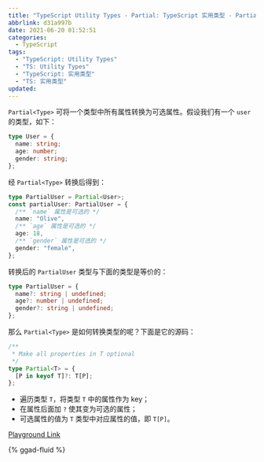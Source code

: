 ```yaml
---
title: "TypeScript Utility Types - Partial: TypeScript 实用类型 - Partial"
abbrlink: d31a997b
date: 2021-06-20 01:52:51
categories:
  - TypeScript
tags:
  - "TypeScript: Utility Types"
  - "TS: Utility Types"
  - "TypeScript: 实用类型"
  - "TS: 实用类型"
updated:
---
```


`Partial<Type>` 可将一个类型中所有属性转换为可选属性。假设我们有一个 `user` 的类型，如下：

```typescript
type User = {
  name: string;
  age: number;
  gender: string;
};
```

经 `Partial<Type>` 转换后得到：

<!-- more -->

```typescript
type PartialUser = Partial<User>;
const partialUser: PartialUser = {
  /** `name` 属性是可选的 */
  name: "Olive",
  /** `age` 属性是可选的 */
  age: 18,
  /** `gender` 属性是可选的 */
  gender: "female",
};
```

转换后的 `PartialUser` 类型与下面的类型是等价的：

```typescript
type PartialUser = {
  name?: string | undefined;
  age?: number | undefined;
  gender?: string | undefined;
};
```

那么 `Partial<Type>` 是如何转换类型的呢？下面是它的源码：

```typescript
/**
 * Make all properties in T optional
 */
type Partial<T> = {
  [P in keyof T]?: T[P];
};
```

- 遍历类型 `T`，将类型 `T` 中的属性作为 key；
- 在属性后面加 `?` 使其变为可选的属性；
- 可选属性的值为 `T` 类型中对应属性的值，即 `T[P]`。

[Playground Link](https://www.typescriptlang.org/zh/play?#code/C4TwDgpgBAqgzhATlAvFA3gKCjqA7AQwFsIAuKOYRASzwHMBubXAus-AVyICMkncobPABMk5SjXpMAvpkyhIUAAoFEwagQA28JKmWr1WgDw7EAPiaYAxgHs8lKGAMbtCRORVqXpvVgEB6ACpAqAADQhJQqEA9HUByA0B6M0B75UBIBMAQtyhA-2YcCPYAcgB5TWoANwg8gBpsqCCQ0NYIKLiktIysgQbyAEYADiqA4LChUUQmhJT0zOrhsSg8gDMIIi1yqukgA)

{% ggad-fluid %}


